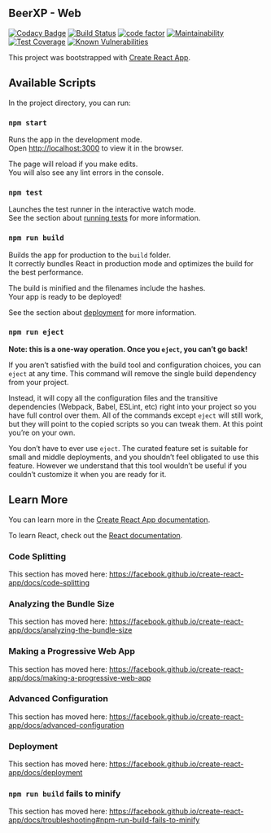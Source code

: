 ## BeerXP - Web

[![Codacy Badge](https://api.codacy.com/project/badge/Grade/2d28032a8602463fa859bd105071292b)](https://app.codacy.com/gh/BeerXP/web?utm_source=github.com&utm_medium=referral&utm_content=BeerXP/web&utm_campaign=Badge_Grade_Settings)
[![Build Status](https://travis-ci.com/BeerXP/web.svg?branch=master)](https://travis-ci.com/BeerXP/web)
[![code factor](https://www.codefactor.io/repository/github/beerxp/web/badge?style=flat-square)](https://www.codefactor.io/repository/github/beerxp/web/badge?style=flat-square)
[![Maintainability](https://api.codeclimate.com/v1/badges/9b293be1db05b20c08fc/maintainability)](https://codeclimate.com/github/BeerXP/web/maintainability)
[![Test Coverage](https://api.codeclimate.com/v1/badges/9b293be1db05b20c08fc/test_coverage)](https://codeclimate.com/github/BeerXP/web/test_coverage)
[![Known Vulnerabilities](https://snyk.io/test/github/BeerXP/web/badge.svg)](https://snyk.io/test/github/BeerXP/web)

This project was bootstrapped with [Create React App](https://github.com/facebook/create-react-app).

## Available Scripts

In the project directory, you can run:

### `npm start`

Runs the app in the development mode.<br>
Open [http://localhost:3000](http://localhost:3000) to view it in the browser.

The page will reload if you make edits.<br>
You will also see any lint errors in the console.

### `npm test`

Launches the test runner in the interactive watch mode.<br>
See the section about [running tests](https://facebook.github.io/create-react-app/docs/running-tests) for more information.

### `npm run build`

Builds the app for production to the `build` folder.<br>
It correctly bundles React in production mode and optimizes the build for the best performance.

The build is minified and the filenames include the hashes.<br>
Your app is ready to be deployed!

See the section about [deployment](https://facebook.github.io/create-react-app/docs/deployment) for more information.

### `npm run eject`

**Note: this is a one-way operation. Once you `eject`, you can’t go back!**

If you aren’t satisfied with the build tool and configuration choices, you can `eject` at any time. This command will remove the single build dependency from your project.

Instead, it will copy all the configuration files and the transitive dependencies (Webpack, Babel, ESLint, etc) right into your project so you have full control over them. All of the commands except `eject` will still work, but they will point to the copied scripts so you can tweak them. At this point you’re on your own.

You don’t have to ever use `eject`. The curated feature set is suitable for small and middle deployments, and you shouldn’t feel obligated to use this feature. However we understand that this tool wouldn’t be useful if you couldn’t customize it when you are ready for it.

## Learn More

You can learn more in the [Create React App documentation](https://facebook.github.io/create-react-app/docs/getting-started).

To learn React, check out the [React documentation](https://reactjs.org/).

### Code Splitting

This section has moved here: https://facebook.github.io/create-react-app/docs/code-splitting

### Analyzing the Bundle Size

This section has moved here: https://facebook.github.io/create-react-app/docs/analyzing-the-bundle-size

### Making a Progressive Web App

This section has moved here: https://facebook.github.io/create-react-app/docs/making-a-progressive-web-app

### Advanced Configuration

This section has moved here: https://facebook.github.io/create-react-app/docs/advanced-configuration

### Deployment

This section has moved here: https://facebook.github.io/create-react-app/docs/deployment

### `npm run build` fails to minify

This section has moved here: https://facebook.github.io/create-react-app/docs/troubleshooting#npm-run-build-fails-to-minify
